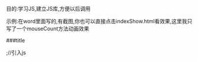 目的:学习JS,建立JS库,方便以后调用

示例:在word里面写的,有截图,你也可以直接点击indexShow.html看效果,这里我只写了一个mouseCount方法动画效果

###title
 <!DOCTYPE html>
<html>
<head>
  <meta charset="utf-8">
  <meta name="viewport" content="initial-scale=1, maximum-scale=1, user-scalable=no, width=device-width">
  <title>CrazyDongLibJs</title>
</head>
    <body>
        <script src='LibJS.js'></script>;//引入js
        <script>
            mouseCount('0,0,255','0.7','-2','500');//整个页面添加画布实现鼠标移动吸引多个小点连接线段的动画效果,调用方法
        </script>
    </body>


</html>



